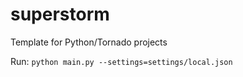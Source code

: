 superstorm
==========

Template for Python/Tornado projects

Run:
`python main.py --settings=settings/local.json`
